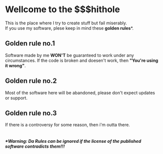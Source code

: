 # **Wellcome to the $$$hithole**
This is the place where I try to create stuff but fail miserably.<br/>
If you use my software, plese keep in mind these **golden rules***.<br/>
## **Golden rule no.1**
Software made by me **WON'T** be guaranteed to work under any circumstances. If the code is broken and doesen't work, then **"You're using it wrong"**.
## **Golden rule no.2**
Most of the software here will be abandoned, please don't expect updates or support.
## **Golden rule no.3**
If there is a controversy for some reason, then i'm outta there.<br/>
<br/>
##### ***Warning:** Da Rules can be ignored if the license of the published software contradicts them!!!
